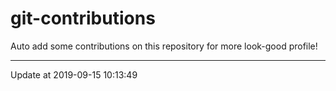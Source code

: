 # git-contributions

Auto add some contributions on this repository for more look-good profile!

---

Update at 2019-09-15 10:13:49
